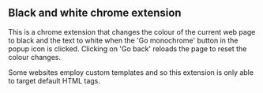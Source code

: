 ## Black and white chrome extension

This is a chrome extension that changes the colour of the current web page to
black and the text to white when the 'Go monochrome' button in the popup icon is clicked. Clicking on
'Go back' reloads the page to reset the colour changes.

Some websites employ custom templates and so this extension is only able to
target default HTML tags.
